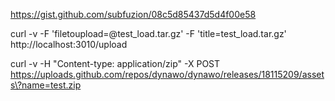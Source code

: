 https://gist.github.com/subfuzion/08c5d85437d5d4f00e58

curl -v -F 'filetoupload=@test_load.tar.gz' -F 'title=test_load.tar.gz' http://localhost:3010/upload

curl -v -H "Content-type: application/zip" -X POST https://uploads.github.com/repos/dynawo/dynawo/releases/18115209/assets\?name=test.zip

